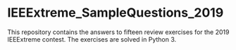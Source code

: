 # IEEExtreme_SampleQuestions_2019
 This repository contains the answers to fifteen review exercises for the 2019 IEEExtreme contest. The exercises are solved in Python 3.

